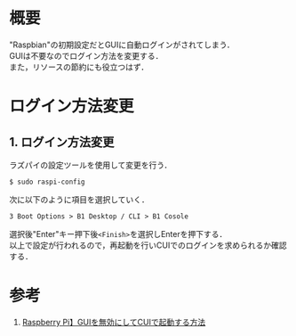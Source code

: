 # 概要
"Raspbian"の初期設定だとGUIに自動ログインがされてしまう．  
GUIは不要なのでログイン方法を変更する．  
また，リソースの節約にも役立つはず．  

# ログイン方法変更
## 1. ログイン方法変更
ラズパイの設定ツールを使用して変更を行う．  
~~~
$ sudo raspi-config
~~~
次に以下のように項目を選択していく．  

`3 Boot Options > B1 Desktop / CLI > B1 Cosole`  

選択後"Enter"キー押下後`<Finish>`を選択しEnterを押下する．  
以上で設定が行われるので，再起動を行いCUIでのログインを求められるか確認する．  

# 参考
1. [Raspberry Pi】GUIを無効にしてCUIで起動する方法](https://sekisuiseien.com/computer/11403/)
